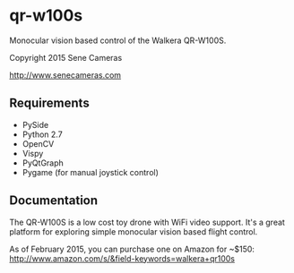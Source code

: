qr-w100s
=========

Monocular vision based control of the Walkera QR-W100S.

Copyright 2015 Sene Cameras

<http://www.senecameras.com>

Requirements
------------

  * PySide
  * Python 2.7
  * OpenCV
  * Vispy
  * PyQtGraph
  * Pygame (for manual joystick control)


Documentation
-------------

The QR-W100S is a low cost toy drone with WiFi video support. It's a great platform for exploring simple monocular vision based flight control.

As of February 2015, you can purchase one on Amazon for ~$150: http://www.amazon.com/s/&field-keywords=walkera+qr100s


